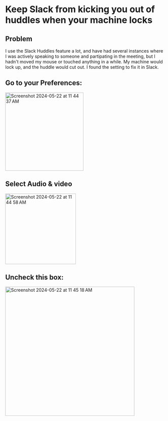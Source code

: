 # Keep Slack from kicking you out of huddles when your machine locks 

## Problem 

I use the Slack Huddles feature a lot, and have had several instances where I was actively speaking to someone and partipating in the meeting, but I hadn't moved my mouse or touched anything in a while. My machine would lock up, and the huddle would cut out. I found the setting to fix it in Slack. 

## Go to your Preferences: 

<img width="247" alt="Screenshot 2024-05-22 at 11 44 37 AM" src="https://github.com/williln/til/assets/2286304/c0c917a3-29ab-43f4-b636-6e059eae1611">

## Select **Audio & video**

<img width="223" alt="Screenshot 2024-05-22 at 11 44 58 AM" src="https://github.com/williln/til/assets/2286304/7a5943af-3c67-4c9d-8ce4-6f49a7407826">

## Uncheck this box: 

<img width="408" alt="Screenshot 2024-05-22 at 11 45 18 AM" src="https://github.com/williln/til/assets/2286304/07dfe84c-a864-4ecf-b7ba-1f769407fef9">
